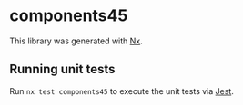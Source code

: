 # components45

This library was generated with [Nx](https://nx.dev).

## Running unit tests

Run `nx test components45` to execute the unit tests via [Jest](https://jestjs.io).
